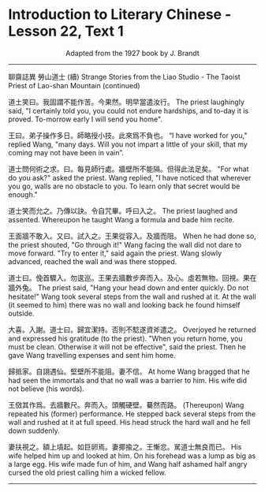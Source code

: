 # Introduction to Literary Chinese - Lesson 22, Text 1

<center>Adapted from the 1927 book by J. Brandt</center>

---

聊齋誌異 勞山道士 (續)
Strange Stories from the Liao Studio - The Taoist Priest of Lao-shan Mountain (continued)

道土笑曰。我固謂不能作苦。今果然。明早當遣汝行。
The priest laughingly said, "I certainly told you, you could not endure hardships, and to-day it is proved. To-morrow early I will send you home".

王曰。弟子操作多日。師略授小技。此來爲不負也。
“I have worked for you," replied Wang, "many days. Will you not impart a little of your skill, that my coming may not have been in vain”.

道士問何術之求。曰。每見師行處。牆壁所不能隔。但得此法足矣。
"For what do you ask?" asked the priest. Wang replied, "I have noticed that wherever you go, walls are no obstacle to you. To learn only that secret would be enough."

道士笑而允之。乃傳以訣。令自咒畢。呼曰入之。
The priest laughed and assented. Whereupon he taught Wang a formula and bade him recite.

王面牆不敢入。又曰。試入之。王果從容入。及牆而阻。
When he had done so, the priest shouted, "Go through it!" Wang facing the wall did not dare to move forward. "Try to enter it," said again the priest. Wang slowly advanced, reached the wall and was there stopped.

道士曰。俛首驟入。勿逡巡。王果去牆數步奔而入。及心。虛若無物。回視。果在牆外兔。
The priest said, "Hang your head down and enter quickly. Do not hesitate!" Wang took several steps from the wall and rushed at it. At the wall (it seemed to him) there was no wall and looking back he found himself outside.

大喜。入謝。道士曰。歸宜潔持。否則不騐遂資斧遣之。
Overjoyed he returned and expressed his gratitude (to the priest). "When you return home, you must be clean. Otherwise it will not be effective", said the priest. Then he gave Wang travelling expenses and sent him home.

歸抵家。自詡遇仙。堅壁所不能阻。妻不信。
At home Wang bragged that he had seen the immortals and that no wall was a barrier to him. His wife did not believe (his words).

王傚其作爲。去牆數尺。奔而入。頭觸硬壁。驀然而路。
(Thereupon) Wang repeated his (former) performance. He stepped back several steps from the wall and rushed at it at full speed. His head struck the hard wall and he fell down suddenly.

妻扶視之。額上墳起。如巨卵焉。妻揶揄之。王慚忿。駡道士無良而已。
His wife helped him up and looked at him. On his forehead was a lump as big as a large egg. His wife made fun of him, and Wang half ashamed half angry cursed the old priest calling him a wicked fellow.

---
